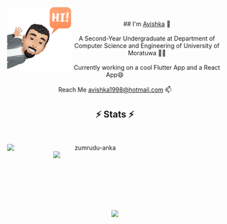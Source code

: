 <img align="left" width="150" height="150" alt="Avishka Shamendra" src="/assets/avatar.png"/>
<br>
<p align="center">
  ## I'm <a href="https://www.linkedin.com/in/avishka-shamendra/">Avishka</a> 👋
  <br>
  <br>
  A Second-Year Undergraduate at Department of Computer Science and Engineering of University of Moratuwa 👨‍🎓 
  <br>
  <br>
  Currently working on a cool Flutter App and a React App😄
  <br>
  <br>
  Reach Me <a href="mailto: avishka1998@hotmail.com">avishka1998@hotmail.com</a> 📫
</p>
<h2 align="center">⚡ Stats ⚡</h2>
<br>
<p align=center>
  <div align=center>
    <a href="" title="Go to Source">
      <img align="left" width=396 src="https://github-readme-streak-stats.herokuapp.com/?user=Avishka-Shamendra&theme=react&border=61dafb&hide_border=true" alt="zumrudu-anka" />
    </a>
    <a href="">
      <img align="right" width=396 src="https://github-readme-stats.vercel.app/api?username=Avishka-Shamendra&show_icons=true&theme=react&border_color=61dafb&hide_border=true" />
    </a>
  </div>
  <br><br><br><br><br><br><br><br><br>
  <div align=center>
    <a href="">
      <img width=325 align="center" src="https://github-readme-stats.vercel.app/api/top-langs/?username=Avishka-Shamendra&hide=c%23,powershell,Mathematica,Ruby,Objective-C,Objective-C%2b%2b,Cuda&title_color=61dafb&text_color=ffffff&icon_color=61dafb&bg_color=20232a&langs_count=8&layout=compact&border_color=61dafb&hide_border=true" />
    </a>
  </div>
  <br>
</p>
